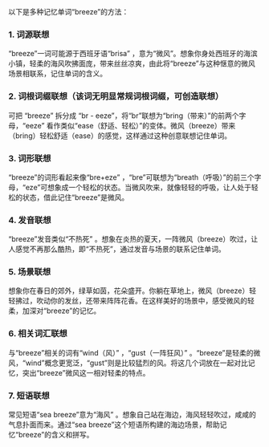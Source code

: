 以下是多种记忆单词“breeze”的方法：
### 1. 词源联想
“breeze”一词可能源于西班牙语“brisa” ，意为“微风”。想象你身处西班牙的海滨小镇，轻柔的海风吹拂面庞，带来丝丝凉爽，由此将“breeze”与这种惬意的微风场景相联系，记住单词的含义。
### 2. 词根词缀联想（该词无明显常规词根词缀，可创造联想）
可把 “breeze” 拆分成 “br - eeze”，将“br”联想为“bring（带来）”的前两个字母，“eeze” 看作类似“ease（舒适、轻松）”的变体。微风（breeze）带来（bring）轻松舒适（ease）的感觉，这样通过这种创意联想记住单词。 
### 3. 词形联想
“breeze”的词形看起来像“bre+eze” ，“bre”可联想为“breath（呼吸）”的前三个字母，“eze”可想象成一个轻松的状态。当微风吹来，就像轻轻的呼吸，让人处于轻松的状态，借此记住“breeze”是微风。
### 4. 发音联想
“breeze”发音类似“不热死” 。想象在炎热的夏天，一阵微风（breeze）吹过，让人感觉不再那么酷热，即“不热死”，通过发音与场景的联系记住单词。 
### 5. 场景联想
想象你在春日的郊外，绿草如茵，花朵盛开。你躺在草地上，微风（breeze）轻轻拂过，吹动你的发丝，还带来阵阵花香。在这样美好的场景中，感受微风的轻柔，加深对“breeze”的记忆。 
### 6. 相关词汇联想
与“breeze”相关的词有“wind（风）” ，“gust（一阵狂风）” 。“breeze”是轻柔的微风，“wind”概念更宽泛，“gust”则是比较猛烈的风。将这几个词放在一起对比记忆，突出“breeze”微风这一相对轻柔的特点。 
### 7. 短语联想
常见短语“sea breeze”意为“海风” 。想象自己站在海边，海风轻轻吹过，咸咸的气息扑面而来。通过“sea breeze”这个短语所构建的海边场景，帮助记忆“breeze”的含义和拼写。 